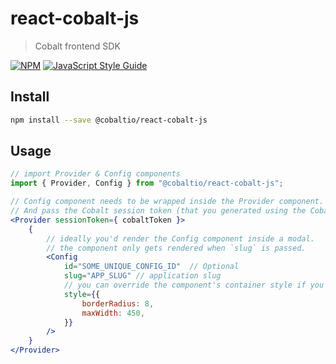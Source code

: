 # react-cobalt-js

> Cobalt frontend SDK

[![NPM](https://img.shields.io/npm/v/@cobaltio/react-cobalt-js.svg)](https://www.npmjs.com/package/@cobaltio/react-cobalt-js) [![JavaScript Style Guide](https://img.shields.io/badge/code_style-standard-brightgreen.svg)](https://standardjs.com)

## Install

```bash
npm install --save @cobaltio/react-cobalt-js
```

## Usage

```jsx
// import Provider & Config components
import { Provider, Config } from "@cobaltio/react-cobalt-js";

// Config component needs to be wrapped inside the Provider component.
// And pass the Cobalt session token (that you generated using the Cobalt backend SDK) to the provider.
<Provider sessionToken={ cobaltToken }>
    {
        // ideally you'd render the Config component inside a modal.
        // the component only gets rendered when `slug` is passed.
        <Config
            id="SOME_UNIQUE_CONFIG_ID"  // Optional
            slug="APP_SLUG" // application slug
            // you can override the component's container style if you want
            style={{
                borderRadius: 8,
                maxWidth: 450,
            }}
        />
    }
</Provider>
```
